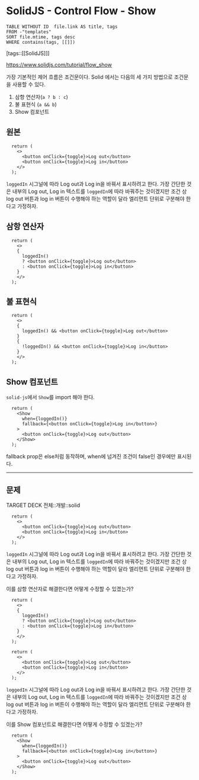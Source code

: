 # SolidJS - Control Flow - Show
<!--Basic Template V0.0.2 Start -->
```dataview
TABLE WITHOUT ID  file.link AS title, tags
FROM -"templates"
SORT file.mtime, tags desc
WHERE contains(tags, [[]])
```
<!--Basic Template V0.0.2 End -->
[tags::[[SolidJS]]]

https://www.solidjs.com/tutorial/flow_show

가장 기본적인 제어 흐름은 조건문이다. Solid 에서는 다음의 세 가지 방법으로 조건문을 사용할 수 있다.
1. 삼항 연산자(`a ? b : c`)
2. 불 표현식 (`a && b`)
3. Show 컴포넌트

## 원본

```tsx
  return (
    <>
      <button onClick={toggle}>Log out</button>
      <button onClick={toggle}>Log in</button>
    </>
  );
```

`loggedIn` 시그널에 따라 Log out과 Log in을 바꿔서 표시하려고 한다. 가장 간단한 것은 내부의 Log out, Log in 텍스트를 `loggedIn`에 따라 바꿔주는 것이겠지만 조건 상 log out 버튼과 log in 버튼이 수행해야 하는 역할이 달라 엘리먼트 단위로 구분해야 한다고 가정하자.

## 삼항 연산자

```tsx
  return (
    <>
    {
      loggedIn()
      ? <button onClick={toggle}>Log out</button>
      : <button onClick={toggle}>Log in</button>
    }
    </>
  );
```

## 불 표현식

```tsx
  return (
    <>
    {
      loggedIn() && <button onClick={toggle}>Log out</button>
    }
    {
      !loggedIn() && <button onClick={toggle}>Log in</button>
    }
    </>
  );
```

## Show 컴포넌트

`solid-js`에서 `Show`를 import 해야 한다.

```tsx
  return (
    <Show
      when={loggedIn()}
      fallback={<button onClick={toggle}>Log in</button>}
    >
      <button onClick={toggle}>Log out</button>
    </Show>
  );
```

fallback prop은 else처럼 동작하며, when에 넘겨진 조건이 false인 경우에만 표시된다.

---
## 문제

TARGET DECK
전체::개발::solid

<!--ankiQ-->
```tsx
  return (
    <>
      <button onClick={toggle}>Log out</button>
      <button onClick={toggle}>Log in</button>
    </>
  );
```

`loggedIn` 시그널에 따라 Log out과 Log in을 바꿔서 표시하려고 한다. 가장 간단한 것은 내부의 Log out, Log in 텍스트를 `loggedIn`에 따라 바꿔주는 것이겠지만 조건 상 log out 버튼과 log in 버튼이 수행해야 하는 역할이 달라 엘리먼트 단위로 구분해야 한다고 가정하자.

이를 삼항 연산자로 해결한다면 어떻게 수정할 수 있겠는가?

<!--ankiA-->

```tsx
  return (
    <>
    {
      loggedIn()
      ? <button onClick={toggle}>Log out</button>
      : <button onClick={toggle}>Log in</button>
    }
    </>
  );
```

<!--ankiE-->
<!--ID: 1664949405066-->


<!--ankiQ-->
```tsx
  return (
    <>
      <button onClick={toggle}>Log out</button>
      <button onClick={toggle}>Log in</button>
    </>
  );
```

`loggedIn` 시그널에 따라 Log out과 Log in을 바꿔서 표시하려고 한다. 가장 간단한 것은 내부의 Log out, Log in 텍스트를 `loggedIn`에 따라 바꿔주는 것이겠지만 조건 상 log out 버튼과 log in 버튼이 수행해야 하는 역할이 달라 엘리먼트 단위로 구분해야 한다고 가정하자.

이를 Show 컴포넌트로 해결한다면 어떻게 수정할 수 있겠는가?

<!--ankiA-->

```tsx
  return (
    <Show
      when={loggedIn()}
      fallback={<button onClick={toggle}>Log in</button>}
    >
      <button onClick={toggle}>Log out</button>
    </Show>
  );
```

<!--ankiE-->
<!--ID: 1664949405098-->
